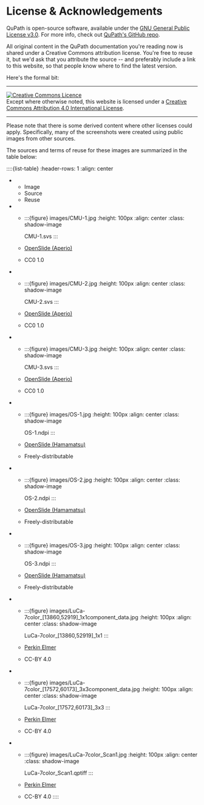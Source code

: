 # License & Acknowledgements

QuPath is open-source software, available under the [GNU General Public License v3.0](https://github.com/qupath/qupath/blob/main/LICENSE).
For more info, check out [QuPath's GitHub repo](https://github.com/qupath/qupath).

All original content in the QuPath documentation you're reading now is shared under a Creative Commons attribution license.
You're free to reuse it, but we'd ask that you attribute the source -- and preferably include a link to this website, so that people know where to find the latest version.

Here's the formal bit:

---

<a rel="license" href="http://creativecommons.org/licenses/by/4.0/"><img alt="Creative Commons Licence" style="border-width:0" src="https://i.creativecommons.org/l/by/4.0/88x31.png" /></a><br />Except where otherwise noted, this website is licensed under a <a rel="license" href="http://creativecommons.org/licenses/by/4.0/">Creative Commons Attribution 4.0 International License</a>.

---

Please note that there is some derived content where other licenses could apply.
Specifically, many of the screenshots were created using public images from other sources.

The sources and terms of reuse for these images are summarized in the table below:

::::{list-table}
:header-rows: 1
:align: center

* - Image
  - Source
  - Reuse
* - :::{figure} images/CMU-1.jpg
    :height: 100px
    :align: center
    :class: shadow-image

    CMU-1.svs
    :::

  - [OpenSlide (Aperio)](http://openslide.cs.cmu.edu/download/openslide-testdata/Aperio/)
  - CC0 1.0
* - :::{figure} images/CMU-2.jpg
    :height: 100px
    :align: center
    :class: shadow-image

    CMU-2.svs
    :::

  - [OpenSlide (Aperio)](http://openslide.cs.cmu.edu/download/openslide-testdata/Aperio/)
  - CC0 1.0
* - :::{figure} images/CMU-3.jpg
    :height: 100px
    :align: center
    :class: shadow-image

    CMU-3.svs
    :::

  - [OpenSlide (Aperio)](http://openslide.cs.cmu.edu/download/openslide-testdata/Aperio/)
  - CC0 1.0
* - :::{figure} images/OS-1.jpg
    :height: 100px
    :align: center
    :class: shadow-image

    OS-1.ndpi
    :::

  - [OpenSlide (Hamamatsu)](http://openslide.cs.cmu.edu/download/openslide-testdata/Hamamatsu/)
  - Freely-distributable
* - :::{figure} images/OS-2.jpg
    :height: 100px
    :align: center
    :class: shadow-image

    OS-2.ndpi
    :::

  - [OpenSlide (Hamamatsu)](http://openslide.cs.cmu.edu/download/openslide-testdata/Hamamatsu/)
  - Freely-distributable
* - :::{figure} images/OS-3.jpg
    :height: 100px
    :align: center
    :class: shadow-image

    OS-3.ndpi
    :::

  - [OpenSlide (Hamamatsu)](http://openslide.cs.cmu.edu/download/openslide-testdata/Hamamatsu/)
  - Freely-distributable
* - :::{figure} images/LuCa-7color_[13860,52919]_1x1component_data.jpg
    :height: 100px
    :align: center
    :class: shadow-image

    LuCa-7color_[13860,52919]_1x1
    :::

  - [Perkin Elmer](https://downloads.openmicroscopy.org/images/Vectra-QPTIFF/perkinelmer/)
  - CC-BY 4.0
* - :::{figure} images/LuCa-7color_[17572,60173]_3x3component_data.jpg
    :height: 100px
    :align: center
    :class: shadow-image

    LuCa-7color_[17572,60173]_3x3
    :::

  - [Perkin Elmer](https://downloads.openmicroscopy.org/images/Vectra-QPTIFF/perkinelmer/)
  - CC-BY 4.0
* - :::{figure} images/LuCa-7color_Scan1.jpg
    :height: 100px
    :align: center
    :class: shadow-image

    LuCa-7color_Scan1.qptiff
    :::

  - [Perkin Elmer](https://downloads.openmicroscopy.org/images/Vectra-QPTIFF/perkinelmer/)
  - CC-BY 4.0
::::
